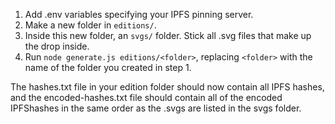 1. Add .env variables specifying your IPFS pinning server.
2. Make a new folder in `editions/`.
3. Inside this new folder, an `svgs/` folder. Stick all .svg files that make up the drop inside.
4. Run `node generate.js editions/<folder>`, replacing `<folder>` with the name of the folder you created in step 1.

The hashes.txt file in your edition folder should now contain all IPFS hashes, and the encoded-hashes.txt file should contain all of the encoded IPFShashes in the same order as the .svgs are listed in the svgs folder.
